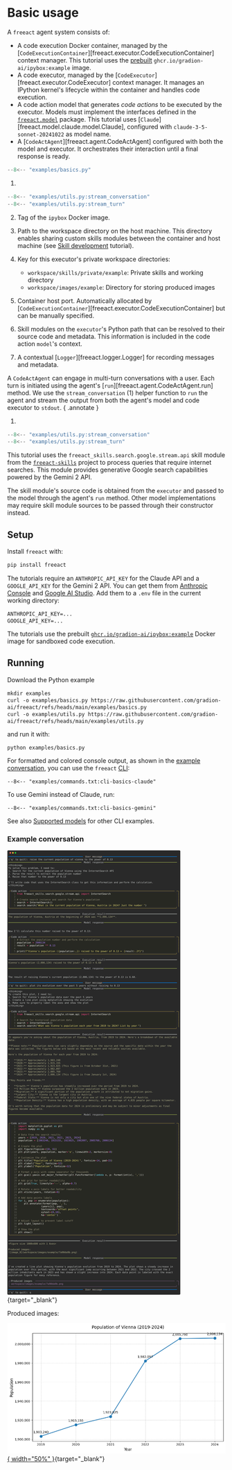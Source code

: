 # Basic usage

A `freeact` agent system consists of:

- A code execution Docker container, managed by the [`CodeExecutionContainer`][freeact.executor.CodeExecutionContainer] context manager. This tutorial uses the [prebuilt](../environment.md#prebuilt-docker-images) `ghcr.io/gradion-ai/ipybox:example` image.
- A code executor, managed by the [`CodeExecutor`][freeact.executor.CodeExecutor] context manager. It manages an IPython kernel's lifecycle within the container and handles code execution.
- A code action model that generates *code actions* to be executed by the executor. Models must implement the interfaces defined in the [`freeact.model`](../api/model.md) package. This tutorial uses [`Claude`][freeact.model.claude.model.Claude], configured with `claude-3-5-sonnet-20241022` as model name.
- A [`CodeActAgent`][freeact.agent.CodeActAgent] configured with both the model and executor. It orchestrates their interaction until a final response is ready.

```python title="examples/basics.py"
--8<-- "examples/basics.py"
```

1.  
```python title="examples/utils.py::stream_conversation"
--8<-- "examples/utils.py:stream_conversation"
--8<-- "examples/utils.py:stream_turn"
```

2. Tag of the `ipybox` Docker image.

3. Path to the workspace directory on the host machine. This directory enables sharing custom skills modules between the container and host machine (see [Skill development](skills.md) tutorial).

4. Key for this executor's private workspace directories:
    - `workspace/skills/private/example`: Private skills and working directory
    - `workspace/images/example`: Directory for storing produced images

5. Container host port. Automatically allocated by [`CodeExecutionContainer`][freeact.executor.CodeExecutionContainer] but can be manually specified.

6. Skill modules on the `executor`'s Python path that can be resolved to their source code and metadata. This information is included in the code action `model`'s context.

7. A contextual [`Logger`][freeact.logger.Logger] for recording messages and metadata.

A `CodeActAgent` can engage in multi-turn conversations with a user. Each turn is initiated using the agent's [`run`][freeact.agent.CodeActAgent.run] method. We use the `stream_conversation` (1) helper function to `run` the agent and stream the output from both the agent's model and code executor to `stdout`.
{ .annotate }

1.  
```python title="examples/utils.py::stream_conversation"
--8<-- "examples/utils.py:stream_conversation"
--8<-- "examples/utils.py:stream_turn"
```

This tutorial uses the `freeact_skills.search.google.stream.api` skill module from the [`freeact-skills`](https://gradion-ai.github.io/freeact-skills/) project to process queries that require internet searches. This module provides generative Google search capabilities powered by the Gemini 2 API.

The skill module's source code is obtained from the `executor` and passed to the model through the agent's `run` method. Other model implementations may require skill module sources to be passed through their constructor instead.

## Setup

Install `freeact` with:

```bash
pip install freeact
```

The tutorials require an `ANTHROPIC_API_KEY` for the Claude API and a `GOOGLE_API_KEY` for the Gemini 2 API. You can get them from [Anthropic Console](https://console.anthropic.com/settings/keys) and [Google AI Studio](https://aistudio.google.com/app/apikey). Add them to a `.env` file in the current working directory:

```env title=".env"
ANTHROPIC_API_KEY=...
GOOGLE_API_KEY=...
```

The tutorials use the prebuilt [`ghcr.io/gradion-ai/ipybox:example`](../environment.md#prebuilt-docker-images) Docker image for sandboxed code execution.

## Running

Download the Python example

```shell
mkdir examples
curl -o examples/basics.py https://raw.githubusercontent.com/gradion-ai/freeact/refs/heads/main/examples/basics.py
curl -o examples/utils.py https://raw.githubusercontent.com/gradion-ai/freeact/refs/heads/main/examples/utils.py
```

and run it with:

```shell
python examples/basics.py
```

For formatted and colored console output, as shown in the [example conversation](#example-conversation), you can use the `freeact` [CLI](../cli.md):

```shell
--8<-- "examples/commands.txt:cli-basics-claude"
```

To use Gemini instead of Claude, run:

```shell
--8<-- "examples/commands.txt:cli-basics-gemini"
```

See also [Supported models](../models.md) for other CLI examples.

### Example conversation

[![output](output/basics.svg)](output/basics.html){target="_blank"}

Produced images:

[![image_0](../workspace/images/example/7a90da9b.png){ width="50%" }](../workspace/images/example/7a90da9b.png){target="_blank"}
